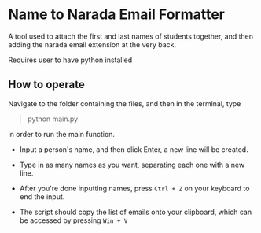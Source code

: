 # Name to Narada Email Formatter
A tool used to attach the first and last names of students together, and then adding the narada email extension at the very back.

Requires user to have python installed

## How to operate
Navigate to the folder containing the files, and then in the terminal, type 

>python main.py

in order to run the main function.



- Input a person's name, and then click Enter, a new line will be created.

- Type in as many names as you want, separating each one with a new line.

- After you're done inputting names, press ` Ctrl + Z ` on your keyboard to end the input.

- The script should copy the list of emails onto your clipboard, which can be accessed by pressing ` Win + V `
